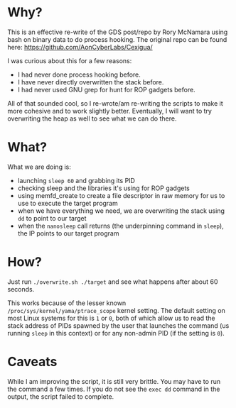 # Why?
This is an effective re-write of the GDS post/repo by Rory McNamara using bash on binary data to
do process hooking. The original repo can be found here: https://github.com/AonCyberLabs/Cexigua/

I was curious about this for a few reasons:
- I had never done process hooking before.
- I have never directly overwritten the stack before.
- I had never used GNU grep for hunt for ROP gadgets before.

All of that sounded cool, so I re-wrote/am re-writing the scripts to make it more cohesive
and to work slightly better. Eventually, I will want to try overwriting the heap as well to see
what we can do there. 

# What?
What we are doing is:
- launching `sleep 60` and grabbing its PID
- checking sleep and the libraries it's using for ROP gadgets
- using memfd_create to create a file descriptor in raw memory for us to use to execute the target program
- when we have everything we need, we are overwriting the stack using `dd` to point to our target
- when the `nanosleep` call returns (the underpinning command in `sleep`), the IP points to our target program 

# How?
Just run `./overwrite.sh ./target` and see what happens after about 60 seconds.

This works because of the lesser known `/proc/sys/kernel/yama/ptrace_scope` kernel setting. The default 
setting on most Linux systems for this is `1` or `0`, both of which allow us to read the stack address
of PIDs spawned by the user that launches the command (us running `sleep` in this context) or for any
non-admin PID (if the setting is `0`).

# Caveats
While I am improving the script, it is still very brittle. You may have to run the command a few times. 
If you do not see the `exec dd` command in the output, the script failed to complete.
